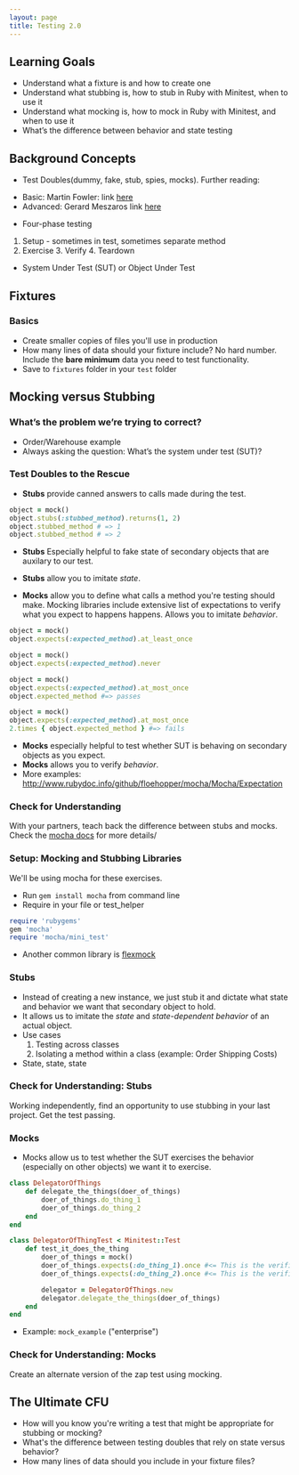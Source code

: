 ```yaml
---
layout: page
title: Testing 2.0
---
```


## Learning Goals

*   Understand what a fixture is and how to create one
*   Understand what stubbing is, how to stub in Ruby with Minitest, when to use it
*   Understand what mocking is, how to mock in Ruby with Minitest, and when to use it
*   What’s the difference between behavior and state testing

## Background Concepts

*   Test Doubles(dummy, fake, stub, spies, mocks). Further reading:
  - Basic: Martin Fowler: link [here](http://www.martinfowler.com/bliki/TestDouble.html)
  - Advanced: Gerard Meszaros link [here](http://xunitpatterns.com/Test%20Double.html)
*   Four-phase testing
  1.  Setup - sometimes in test, sometimes separate method
  2.  Exercise
	3.  Verify
	4.  Teardown
*   System Under Test (SUT) or Object Under Test

## Fixtures

### Basics

*   Create smaller copies of files you'll use in production
*   How many lines of data should your fixture include? No hard number. Include the **bare minimum** data you need to test functionality.
* Save to `fixtures` folder in your `test` folder

## Mocking versus Stubbing

### What’s the problem we’re trying to correct?

  * Order/Warehouse example
  * Always asking the question: What’s the system under test (SUT)?

### Test Doubles to the Rescue

*  **Stubs** provide canned answers to calls made during the test.

```ruby
object = mock()
object.stubs(:stubbed_method).returns(1, 2)
object.stubbed_method # => 1
object.stubbed_method # => 2
```

* **Stubs** Especially helpful to fake state of secondary objects that are auxilary to our test.

* **Stubs** allow you to imitate _state_.

* **Mocks** allow you to define what calls a method you're testing should make. Mocking libraries include extensive list of expectations to verify what you expect to happens happens. Allows you to imitate _behavior_.

```ruby
object = mock()
object.expects(:expected_method).at_least_once

object = mock()
object.expects(:expected_method).never

object = mock()
object.expects(:expected_method).at_most_once
object.expected_method #=> passes

object = mock()
object.expects(:expected_method).at_most_once
2.times { object.expected_method } #=> fails
```

* **Mocks** especially helpful to test whether SUT is behaving on secondary objects as you expect.
* **Mocks** allows you to verify _behavior_.
* More examples: http://www.rubydoc.info/github/floehopper/mocha/Mocha/Expectation

### Check for Understanding

With your partners, teach back the difference between stubs and mocks. Check the [mocha docs](https://github.com/freerange/mocha) for more details/

### Setup: Mocking and Stubbing Libraries

We'll be using mocha for these exercises.
  * Run `gem install mocha` from command line
  * Require in your file or test_helper

```ruby
require 'rubygems'
gem 'mocha'
require 'mocha/mini_test'
```

* Another common library is [flexmock](https://github.com/jimweirich/flexmock)

### Stubs

* Instead of creating a new instance, we just stub it and dictate what state and behavior we want that secondary object to hold.
* It allows us to imitate the _state_ and _state-dependent behavior_ of an actual object.
* Use cases
  1.  Testing across classes
  2.  Isolating a method within a class (example: Order Shipping Costs)
* State, state, state

### Check for Understanding: Stubs

Working independently, find an opportunity to use stubbing in your last project. Get the test passing.

### Mocks

* Mocks allow us to test whether the SUT exercises the behavior (especially on other objects) we want it to exercise.

```ruby
class DelegatorOfThings
	def delegate_the_things(doer_of_things)
		doer_of_things.do_thing_1
		doer_of_things.do_thing_2
	end
end

class DelegatorOfThingTest < Minitest::Test
	def test_it_does_the_thing
		doer_of_things = mock()
		doer_of_things.expects(:do_thing_1).once #<= This is the verification/expectation. It will _pass_ or _fail_
		doer_of_things.expects(:do_thing_2).once #<= This is the verification/expectation. It will _pass_ or _fail_

		delegator = DelegatorOfThings.new
		delegator.delegate_the_things(doer_of_things)
	end
end
```

*   Example: `mock_example` ("enterprise")

### Check for Understanding: Mocks

Create an alternate version of the zap test using mocking.

## The Ultimate CFU

* How will you know you're writing a test that might be appropriate for stubbing or mocking?
* What's the difference between testing doubles that rely on state versus behavior?
* How many lines of data should you include in your fixture files?
